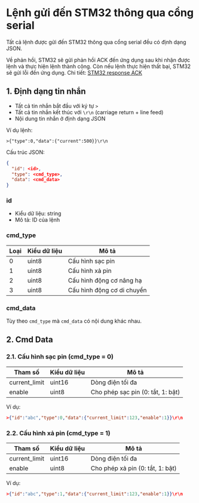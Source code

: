 # Lệnh gửi đến STM32 thông qua cổng serial

Tất cả lệnh được gửi đến STM32 thông qua cổng serial đều có định dạng JSON.

Về phản hồi, STM32 sẽ gửi phản hồi ACK đến ứng dụng sau khi nhận được lệnh và thực hiện lệnh thành công. Còn nếu lệnh thực hiện thất bại, STM32 sẽ gửi lỗi đến ứng dụng.
Chi tiết: [STM32 response ACK](stm32_response.md#3-phản-hồi-ack)

## 1. Định dạng tin nhắn

- Tất cả tin nhắn bắt đầu với ký tự `>`
- Tất cả tin nhắn kết thúc với `\r\n` (carriage return + line feed)
- Nội dung tin nhắn ở định dạng JSON

Ví dụ lệnh:
```
>{"type":0,"data":{"current":500}}\r\n
```

Cấu trúc JSON:
```json
{
  "id": <id>,
  "type": <cmd_type>,
  "data": <cmd_data>
}
```

### id

- Kiểu dữ liệu: string
- Mô tả: ID của lệnh

### cmd_type

| Loại | Kiểu dữ liệu | Mô tả                      |
|------|--------------|----------------------------|
| 0    | uint8        | Cấu hình sạc pin           |
| 1    | uint8        | Cấu hình xả pin            |
| 2    | uint8        | Cấu hình động cơ nâng hạ   |
| 3    | uint8        | Cấu hình động cơ di chuyển |

### cmd_data

Tùy theo `cmd_type` mà `cmd_data` có nội dung khác nhau.

## 2. Cmd Data

### 2.1. Cấu hình sạc pin (cmd_type = 0)

| Tham số        | Kiểu dữ liệu | Mô tả                                |
|----------------|--------------|--------------------------------------|
| current_limit  | uint16       | Dòng điện tối đa                     |
| enable         | uint8        | Cho phép sạc pin (0: tắt, 1: bật)    |

Ví dụ:
```json
>{"id":"abc","type":0,"data":{"current_limit":123,"enable":1}}\r\n
```

### 2.2. Cấu hình xả pin (cmd_type = 1)

| Tham số        | Kiểu dữ liệu | Mô tả                                |
|----------------|--------------|--------------------------------------|
| current_limit  | uint16       | Dòng điện tối đa                     |
| enable         | uint8        | Cho phép xả pin (0: tắt, 1: bật)     |

Ví dụ:
```json
>{"id":"abc","type":1,"data":{"current_limit":123,"enable":1}}\r\n
```